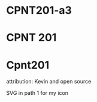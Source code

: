 # CPNT201-a3
<h1>CPNT 201</h1>
<H1> Cpnt201 </h1>
<p> attribution: Kevin and open source </p>
<p> SVG in path 1 for my icon</p>
  

